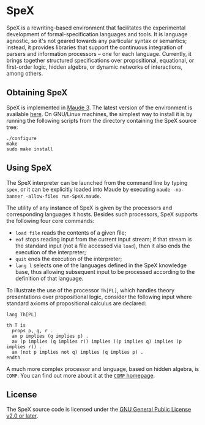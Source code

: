# SpeX

SpeX is a rewriting-based environment that facilitates the experimental development of formal-specification languages and tools.
It is language agnostic, so it's not geared towards any particular syntax or semantics; instead, it provides libraries that support the continuous integration of parsers and information processors – one for each language.
Currently, it brings together structured specifications over propositional, equational, or first-order logic, hidden algebra, or dynamic networks of interactions, among others.

## Obtaining SpeX

SpeX is implemented in [Maude 3](http://maude.cs.illinois.edu/w/index.php/The_Maude_System).
The latest version of the environment is available [here](https://gitlab.com/ittutu/spex/-/raw/main/dist/spex-23.12.tar.gz).
On GNU/Linux machines, the simplest way to install it is by running the following scripts from the directory containing the SpeX source tree:

```shell
./configure
make
sudo make install
```

## Using SpeX

The SpeX interpreter can be launched from the command line by typing `spex`, or it can be explicitly loaded into Maude by executing `maude -no-banner -allow-files run-SpeX.maude`.

The utility of any instance of SpeX is given by the processors and corresponding languages it hosts.
Besides such processors, SpeX supports the following four core commands:

* `load file` reads the contents of a given file;
* `eof` stops reading input from the current input stream; if that stream is the standard input (not a file accessed via `load`), then it also ends the execution of the interpreter;
* `quit` ends the execution of the interpreter;
* `lang l` selects one of the languages defined in the SpeX knowledge base, thus allowing subsequent input to be processed according to the definition of that language.

To illustrate the use of the processor `Th[PL]`, which handles theory presentations over propositional logic, consider the following input where standard axioms of propositional calculus are declared:

```
lang Th[PL]

th T is
  props p, q, r .
  ax p implies (q implies p) .
  ax (p implies (q implies r)) implies ((p implies q) implies (p implies r)) .
  ax (not p implies not q) implies (q implies p) .
endth
```

A much more complex processor and language, based on hidden algebra, is `COMP`.
You can find out more about it at the [`COMP` homepage](http://www.imar.ro/~diacon/COMPproject/COMP.html).

## License

The SpeX source code is licensed under the [GNU General Public License v2.0 or later](https://www.gnu.org/licenses/old-licenses/lgpl-2.0.html).

